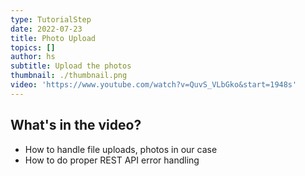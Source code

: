 ```yaml
---
type: TutorialStep
date: 2022-07-23
title: Photo Upload
topics: []
author: hs
subtitle: Upload the photos
thumbnail: ./thumbnail.png
video: 'https://www.youtube.com/watch?v=QuvS_VLbGko&start=1948s'
---
```


## What's in the video?

* How to handle file uploads, photos in our case
* How to do proper REST API error handling
